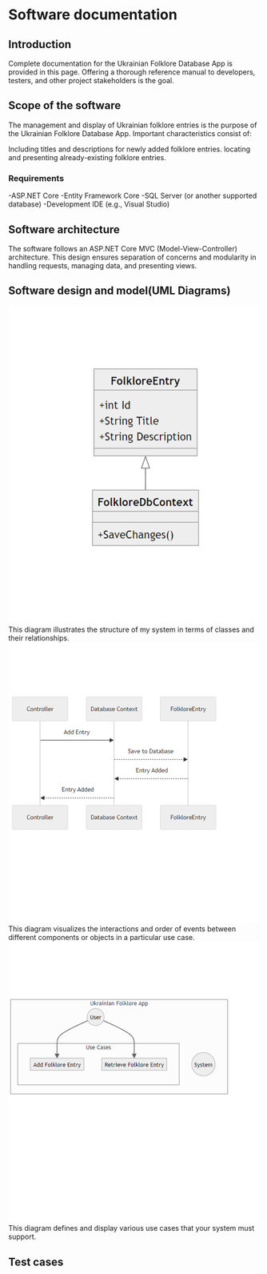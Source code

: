 # Software documentation

## Introduction
Complete documentation for the Ukrainian Folklore Database App is provided in this page. Offering a thorough reference manual to developers, testers, and other project stakeholders is the goal.

## Scope of the software
The management and display of Ukrainian folklore entries is the purpose of the Ukrainian Folklore Database App. Important characteristics consist of:

Including titles and descriptions for newly added folklore entries.
locating and presenting already-existing folklore entries.

### Requirements
-ASP.NET Core
-Entity Framework Core
-SQL Server (or another supported database)
-Development IDE (e.g., Visual Studio)

## Software architecture
The software follows an ASP.NET Core MVC (Model-View-Controller) architecture. This design ensures separation of concerns and modularity in handling requests, managing data, and presenting views.

## Software design and model(UML Diagrams)
![Diagram](./diagram1.png) This diagram illustrates the structure of my system in terms of classes and their relationships.
![Diagram](./diagram2.png) This diagram visualizes the interactions and order of events between different components or objects in a particular use case.
![Diagram](./diagram3.png) This diagram defines and display various use cases that your system must support.

## Test cases

